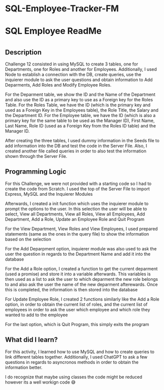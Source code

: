 # SQL-Employee-Tracker-FM

<h1>SQL Employee ReadMe<h1>

<h2><strong>Description</strong></h2>

<p>Challenge 12 consisted in using MySQL to create 3 tables, one for Departments, one for Roles and another for Employees. Additionally, I used Node to establish a connection with the DB, create queries, use the inquierer module to ask the user questions and obtain information to Add Deparments, Add Roles and Modify Employee Roles.</p>
  
<p>For the Deparment table, we show the ID and the Name of the Department and also use the ID as a primary key to use as a Foreign key for the Roles Table. For the Roles Table, we have the ID (which is the primary key and used as a Foreign Key in the Employees table), the Role Title, the Salary and the Department ID. For the Employee table, we have the ID (which is also a primary key for the same table to be used as the Manager ID), First Name, Last Name, Role ID (used as a Foreign Key from the Roles ID table) and the Manager ID. </p> 
  
<p> After creating the three tables, I used dummy information in the Seeds file to add information into the DB and test the code in the Server File. Also, I created another file called queries in order to also test the information shown through the Server File.</p>
 
 
<h2><strong>Programming Logic</strong></h2>

<p>For this Challenge, we were not provided with a starting code so I had to create the code from Scratch. I used the top of the Server File to import Express, MySQL and the Inquierer Modules </p>
  
<p>Afterwards, I created a init function which uses the inquierer module to prompt the options to the user. In this selection the user will be able to select, View all Departments, View all Roles, View all Employees, Add Department, Add a Role, Update an Employee Role and Quit Program </p>

<p>For the View Department, View Roles and View Employees, I used prepared statements (same as the ones in the query file) to show the information based on the selection</p>

<p>For the Add Deparpment option, inquierer module was also used to ask the user the question in regards to the Department Name and add it into the database</p>

<p>For the Add a Role option, I created a function to get the current deparment (used a promise) and store it into a variable afterwards. This variables is then used as a list to ask the user to which deparment the new role belongs to and also ask the user the name of the new deparment afterewards. Once this is completed, the information is then stored into the database</p>

<p>For Update Employee Role, I created 2 functions similarly like the Add a Role option, in order to obtain the current list of roles, and the current list of employees in order to ask the user which employee and which role they wanted to add to the employee</p>

<p>For the last option, which is Quit Program, this simply exits the program</p>
  
<h2><strong>What did I learn?</strong></h2>

 <p>For this activity, I learned how to use MySQL and how to create queries to link different tables together. Additionally, I used ChatGPT to ask a few questions in regards to asyncronos methods in order to obtain the information better.</p>

 <p>I do recognize that maybe using classes the code might be reduced however its a well workign code 😅</p>
